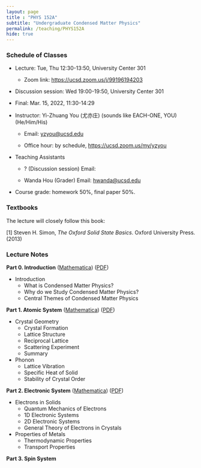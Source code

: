 ```yaml
---
layout: page 
title : "PHYS 152A"
subtitle: "Undergraduate Condensed Matter Physics"
permalink: /teaching/PHYS152A
hide: true
---
```


### Schedule of Classes

* Lecture: Tue, Thu 12:30-13:50, University Center 301

  * Zoom link: <https://ucsd.zoom.us/j/99196194203>

* Discussion session: Wed 19:00-19:50, University Center 301 

* Final: Mar. 15, 2022, 11:30-14:29 

* Instructor: Yi-Zhuang You (尤亦庄) (sounds like EACH-ONE, YOU) (He/Him/His)

  * Email: <yzyou@ucsd.edu>

  * Office hour: by schedule, <https://ucsd.zoom.us/my/yzyou>

* Teaching Assistants

  * ?  (Discussion session) Email: 

  * Wanda Hou (Grader) Email: <hwanda@ucsd.edu>

* Course grade: homework 50%, final paper 50%.


### Textbooks

The lecture will closely follow this book:

[1] Steven H. Simon, *The Oxford Solid State Basics*. Oxford University Press. (2013)

### Lecture Notes

**Part 0. Introduction** ([Mathematica](/teaching/PHYS152A/Introduction.nb)) ([PDF](/teaching/PHYS152A/Introduction.pdf)) 

- Introduction
  - What is Condensed Matter Physics?
  - Why do we Study Condensed Matter Physics?
  - Central Themes of Condensed Matter Physics

**Part 1. Atomic System** ([Mathematica](/teaching/PHYS152A/AtomicSystem.nb)) ([PDF](/teaching/PHYS152A/AtomicSystem.pdf)) 

- Crystal Geometry
  - Crystal Formation
  - Lattice Structure
  - Reciprocal Lattice
  - Scattering Experiment
  - Summary
- Phonon
  - Lattice Vibration
  - Specific Heat of Solid
  - Stability of Crystal Order

**Part 2. Electronic System** ([Mathematica](/teaching/PHYS152A/ElectronicSystem.nb)) ([PDF](/teaching/PHYS152A/ElectronicSystem.pdf)) 

- Electrons in Solids
  - Quantum Mechanics of Electrons
  - 1D Electronic Systems
  - 2D Electronic Systems
  - General Theory of Electrons in Crystals
- Properties of Metals
  - Thermodynamic Properties
  - Transport Properties

**Part 3. Spin System**

